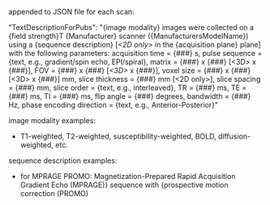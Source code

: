 appended to JSON file for each scan:  

"TextDescriptionForPubs": "{image modality} images were collected on a {field strength}T {Manufacturer} scanner ({ManufacturersModelName}) using a {sequence description} [_<2D only>_ in the {acquisition plane} plane] with the following parameters: acquisition time = {###} s, pulse sequence = {text, e.g., gradient/spin echo, EPI/spiral}, matrix = {###} x {###} [<3D> x {###}], FOV = {###} x {###} [_<3D>_  x {###}], voxel size = {###} x {###} [<3D> x {###}] mm, slice thickness = {###} mm  [<2D only>], slice spacing = {###} mm, slice order = {text, e.g., interleaved}, TR = {###} ms, TE = {###} ms, TI = {###} ms, flip angle = {###} degrees, bandwidth = {###} Hz, phase encoding direction = {text, e.g., Anterior-Posterior}"


image modality examples:  
+ T1-weighted, T2-weighted, susceptibility-weighted, BOLD, diffusion-weighted, etc.  

sequence description examples:  
+ for MPRAGE PROMO: Magnetization-Prepared Rapid Acquisition Gradient Echo (MPRAGE)} sequence with {prospective motion correction (PROMO)  
  
